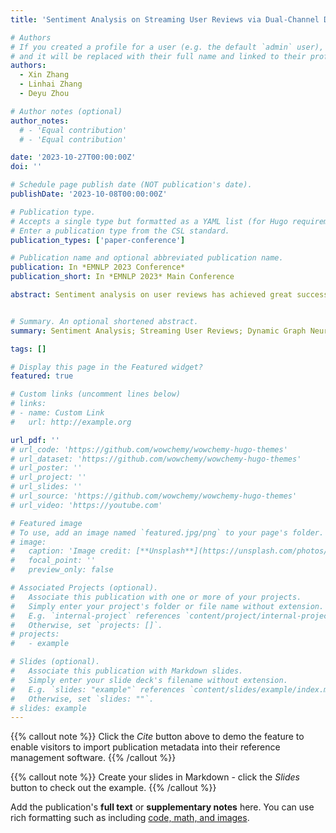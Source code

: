 ```yaml
---
title: 'Sentiment Analysis on Streaming User Reviews via Dual-Channel Dynamic Graph Neural Network'

# Authors
# If you created a profile for a user (e.g. the default `admin` user), write the username (folder name) here
# and it will be replaced with their full name and linked to their profile.
authors:
  - Xin Zhang
  - Linhai Zhang
  - Deyu Zhou

# Author notes (optional)
author_notes:
  # - 'Equal contribution'
  # - 'Equal contribution'

date: '2023-10-27T00:00:00Z'
doi: ''

# Schedule page publish date (NOT publication's date).
publishDate: '2023-10-08T00:00:00Z'

# Publication type.
# Accepts a single type but formatted as a YAML list (for Hugo requirements).
# Enter a publication type from the CSL standard.
publication_types: ['paper-conference']

# Publication name and optional abbreviated publication name.
publication: In *EMNLP 2023 Conference*
publication_short: In *EMNLP 2023* Main Conference

abstract: Sentiment analysis on user reviews has achieved great success thanks to the rapid growth of deep learning techniques. The large number of online streaming reviews also provides the opportunity to model temporal dynamics for users and products on the timeline. However, existing methods model users and products in the real world based on a static assumption and neglect their time-varying characteristics. In this paper, we present DC-DGNN, a dual-channel framework based on a dynamic graph neural network (DGNN) that models temporal user and product dynamics for sentiment analysis. Specifically, a dual-channel text encoder is employed to extract current local and global contexts from review documents for users and products. Moreover, user review streams are integrated into the dynamic graph neural network by treating users and products as nodes and reviews as new edges. Node representations are dynamically updated along with the evolution of the dynamic graph and used for the final score prediction. Experimental results on five real-world datasets demonstrate the superiority of the proposed method.


# Summary. An optional shortened abstract.
summary: Sentiment Analysis; Streaming User Reviews; Dynamic Graph Neural Network; Online Review Websites

tags: []

# Display this page in the Featured widget?
featured: true

# Custom links (uncomment lines below)
# links:
# - name: Custom Link
#   url: http://example.org

url_pdf: ''
# url_code: 'https://github.com/wowchemy/wowchemy-hugo-themes'
# url_dataset: 'https://github.com/wowchemy/wowchemy-hugo-themes'
# url_poster: ''
# url_project: ''
# url_slides: ''
# url_source: 'https://github.com/wowchemy/wowchemy-hugo-themes'
# url_video: 'https://youtube.com'

# Featured image
# To use, add an image named `featured.jpg/png` to your page's folder.
# image:
#   caption: 'Image credit: [**Unsplash**](https://unsplash.com/photos/pLCdAaMFLTE)'
#   focal_point: ''
#   preview_only: false

# Associated Projects (optional).
#   Associate this publication with one or more of your projects.
#   Simply enter your project's folder or file name without extension.
#   E.g. `internal-project` references `content/project/internal-project/index.md`.
#   Otherwise, set `projects: []`.
# projects:
#   - example

# Slides (optional).
#   Associate this publication with Markdown slides.
#   Simply enter your slide deck's filename without extension.
#   E.g. `slides: "example"` references `content/slides/example/index.md`.
#   Otherwise, set `slides: ""`.
# slides: example
---
```


{{% callout note %}}
Click the _Cite_ button above to demo the feature to enable visitors to import publication metadata into their reference management software.
{{% /callout %}}

{{% callout note %}}
Create your slides in Markdown - click the _Slides_ button to check out the example.
{{% /callout %}}

Add the publication's **full text** or **supplementary notes** here. You can use rich formatting such as including [code, math, and images](https://wowchemy.com/docs/content/writing-markdown-latex/).
